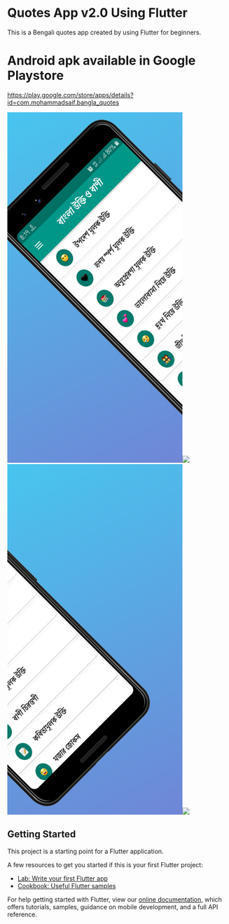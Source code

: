 # Quotes App v2.0 Using Flutter
This is a Bengali quotes app created by using Flutter for beginners.
# Android apk available in Google Playstore
https://play.google.com/store/apps/details?id=com.mohammadsaif.bangla_quotes

<img src="screenshot/Google Pixel 3 5.5-inch Display (1080 x 2160) Screenshot 0.png" width=400><img src="screenshot/QuotesApp2.jpg" width=400>
<img src="screenshot/Google Pixel 3 5.5-inch Display (1080 x 2160) Screenshot 1.png" width=400><img src="screenshot/QuotesApp4.jpg" width=400>
## Getting Started

This project is a starting point for a Flutter application.

A few resources to get you started if this is your first Flutter project:

- [Lab: Write your first Flutter app](https://flutter.dev/docs/get-started/codelab)
- [Cookbook: Useful Flutter samples](https://flutter.dev/docs/cookbook)

For help getting started with Flutter, view our
[online documentation](https://flutter.dev/docs), which offers tutorials,
samples, guidance on mobile development, and a full API reference.
